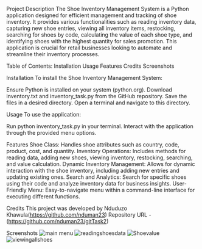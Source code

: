 Project Description
The Shoe Inventory Management System is a Python application designed for efficient management and tracking of shoe inventory. It provides various functionalities such as reading inventory data, capturing new shoe entries, viewing all inventory items, restocking, searching for shoes by code, calculating the value of each shoe type, and identifying shoes with the highest quantity for sales promotion. This application is crucial for retail businesses looking to automate and streamline their inventory processes.

Table of Contents:
Installation
Usage
Features
Credits
Screenshots

Installation
To install the Shoe Inventory Management System:

Ensure Python is installed on your system (python.org).
Download inventory.txt and inventory_task.py from the GitHub repository.
Save the files in a desired directory.
Open a terminal and navigate to this directory.

Usage
To use the application:

Run python inventory_task.py in your terminal.
Interact with the application through the provided menu options.

Features
Shoe Class: Handles shoe attributes such as country, code, product, cost, and quantity.
Inventory Operations: Includes methods for reading data, adding new shoes, viewing inventory, restocking, searching, and value calculation.
Dynamic Inventory Management: Allows for dynamic interaction with the shoe inventory, including adding new entries and updating existing ones.
Search and Analytics: Search for specific shoes using their code and analyze inventory data for business insights.
User-Friendly Menu: Easy-to-navigate menu within a command-line interface for executing different functions.

Credits
This project was developed by Nduduzo Khawula(https://github.com/nduman23)
Repository URL - (https://github.com/nduman23/gitTask2)


Screenshots
![main menu](https://github.com/nduman23/gitTask2/assets/142967728/51db855e-dd55-44ba-9570-f77eef1d7fda)
![readingshoesdata](https://github.com/nduman23/gitTask2/assets/142967728/d3dadc2f-d175-4c23-bfa4-161cf704c365)
![Shoevalue](https://github.com/nduman23/gitTask2/assets/142967728/1e7f66f0-5264-4894-b1da-9fd39699334c)
![viewingallshoes](https://github.com/nduman23/gitTask2/assets/142967728/2f5a87bf-41d7-4fe5-8e06-c50cdac3523d)
